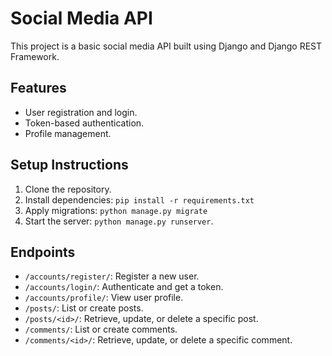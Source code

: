 # Social Media API
This project is a basic social media API built using Django and Django REST Framework.

## Features
- User registration and login.
- Token-based authentication.
- Profile management.

## Setup Instructions
1. Clone the repository.
2. Install dependencies: `pip install -r requirements.txt`
3. Apply migrations: `python manage.py migrate`
4. Start the server: `python manage.py runserver`.

## Endpoints
- `/accounts/register/`: Register a new user.
- `/accounts/login/`: Authenticate and get a token.
- `/accounts/profile/`: View user profile.
- `/posts/`: List or create posts.
- `/posts/<id>/`: Retrieve, update, or delete a specific post.
- `/comments/`: List or create comments.
- `/comments/<id>/`: Retrieve, update, or delete a specific comment.

